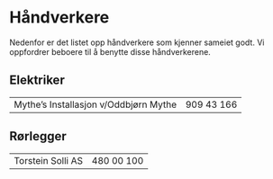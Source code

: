 Håndverkere
===========

Nedenfor er det listet opp håndverkere som kjenner sameiet godt. Vi oppfordrer beboere til å benytte disse håndverkerene.

Elektriker
----------

<table>
<tr><td class="a">Mythe’s Installasjon v/Oddbjørn Mythe</td><td class="b">909 43 166</td></tr>
</table>

Rørlegger
---------

<table>
<tr><td class="b">Torstein Solli AS</td><td class="a">480 00 100</td></tr>
</table>

